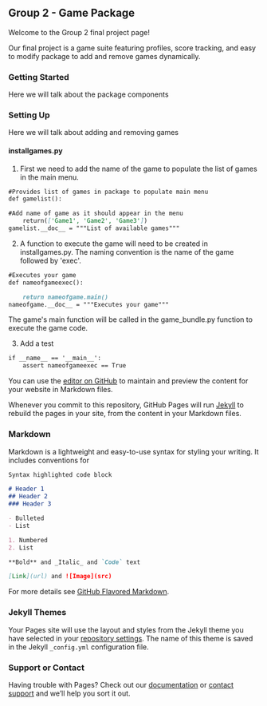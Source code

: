 ## Group 2 - Game Package


Welcome to the Group 2 final project page!

Our final project is a game suite featuring profiles, score tracking, and easy to modify package to add and remove games dynamically.


### Getting Started

Here we will talk about the package components



### Setting Up

Here we will talk about adding and removing games

#### installgames.py

1. First we need to add the name of the game to populate the list of games in the main menu.

```markdown
#Provides list of games in package to populate main menu
def gamelist():

#Add name of game as it should appear in the menu
	return(['Game1', 'Game2', 'Game3'])
gamelist.__doc__ = """List of available games"""
```


2. A function to execute the game will need to be created in installgames.py.
The naming convention is the name of the game followed by 'exec'.

```markdown
#Executes your game
def nameofgameexec():

	return nameofgame.main()
nameofgame.__doc__ = """Executes your game"""
```

The game's main function will be called in the game_bundle.py function to execute the game code.

3. Add a test 

```markdown
if __name__ == '__main__':
    assert nameofgameexec == True
```





























You can use the [editor on GitHub](https://github.com/INST326-103-Fall2018/inst326group2.github.io/edit/master/index.md) to maintain and preview the content for your website in Markdown files.

Whenever you commit to this repository, GitHub Pages will run [Jekyll](https://jekyllrb.com/) to rebuild the pages in your site, from the content in your Markdown files.

### Markdown

Markdown is a lightweight and easy-to-use syntax for styling your writing. It includes conventions for

```markdown
Syntax highlighted code block

# Header 1
## Header 2
### Header 3

- Bulleted
- List

1. Numbered
2. List

**Bold** and _Italic_ and `Code` text

[Link](url) and ![Image](src)
```

For more details see [GitHub Flavored Markdown](https://guides.github.com/features/mastering-markdown/).

### Jekyll Themes

Your Pages site will use the layout and styles from the Jekyll theme you have selected in your [repository settings](https://github.com/INST326-103-Fall2018/inst326group2.github.io/settings). The name of this theme is saved in the Jekyll `_config.yml` configuration file.

### Support or Contact

Having trouble with Pages? Check out our [documentation](https://help.github.com/categories/github-pages-basics/) or [contact support](https://github.com/contact) and we’ll help you sort it out.
